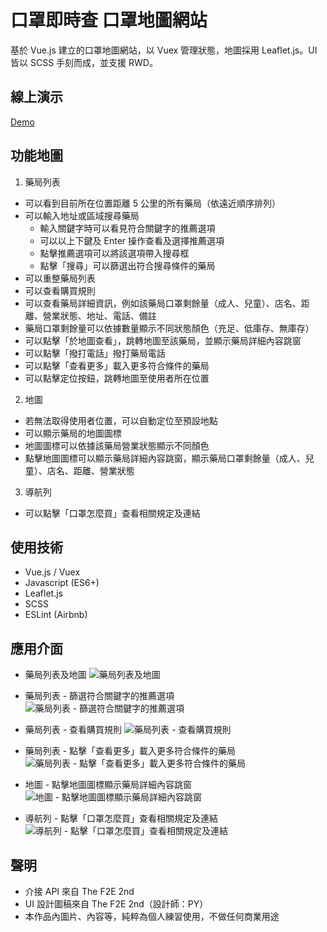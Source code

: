 # 口罩即時查 口罩地圖網站

基於 Vue.js 建立的口罩地圖網站，以 Vuex 管理狀態，地圖採用 Leaflet.js。UI 皆以 SCSS 手刻而成，並支援 RWD。

## 線上演示

[Demo](https://ycjoyce.github.io/mask-map/)

## 功能地圖

1. 藥局列表

- 可以看到目前所在位置距離 5 公里的所有藥局（依遠近順序排列）
- 可以輸入地址或區域搜尋藥局
  - 輸入關鍵字時可以看見符合關鍵字的推薦選項
  - 可以以上下鍵及 Enter 操作查看及選擇推薦選項
  - 點擊推薦選項可以將該選項帶入搜尋框
  - 點擊「搜尋」可以篩選出符合搜尋條件的藥局
- 可以重整藥局列表
- 可以查看購買規則
- 可以查看藥局詳細資訊，例如該藥局口罩剩餘量（成人、兒童）、店名、距離、營業狀態、地址、電話、備註
- 藥局口罩剩餘量可以依據數量顯示不同狀態顏色（充足、低庫存、無庫存）
- 可以點擊「於地圖查看」，跳轉地圖至該藥局，並顯示藥局詳細內容跳窗
- 可以點擊「撥打電話」撥打藥局電話
- 可以點擊「查看更多」載入更多符合條件的藥局
- 可以點擊定位按鈕，跳轉地圖至使用者所在位置

2. 地圖

- 若無法取得使用者位置，可以自動定位至預設地點
- 可以顯示藥局的地圖圖標
- 地圖圖標可以依據該藥局營業狀態顯示不同顏色
- 點擊地圖圖標可以顯示藥局詳細內容跳窗，顯示藥局口罩剩餘量（成人、兒童）、店名、距離、營業狀態

3. 導航列

- 可以點擊「口罩怎麼買」查看相關規定及連結

## 使用技術

- Vue.js / Vuex
- Javascript (ES6+)
- Leaflet.js
- SCSS
- ESLint (Airbnb)

## 應用介面

- 藥局列表及地圖
  ![藥局列表及地圖](https://i.imgur.com/Ofk8T1R.png)

- 藥局列表 - 篩選符合關鍵字的推薦選項
  ![藥局列表 - 篩選符合關鍵字的推薦選項](https://i.imgur.com/P2BJe5E.png)

- 藥局列表 - 查看購買規則
  ![藥局列表 - 查看購買規則](https://i.imgur.com/nkLGuKZ.png)

- 藥局列表 - 點擊「查看更多」載入更多符合條件的藥局
  ![藥局列表 - 點擊「查看更多」載入更多符合條件的藥局](https://i.imgur.com/jKWi8qE.png)

- 地圖 - 點擊地圖圖標顯示藥局詳細內容跳窗
  ![地圖 - 點擊地圖圖標顯示藥局詳細內容跳窗](https://i.imgur.com/30tPGVi.png)

- 導航列 - 點擊「口罩怎麼買」查看相關規定及連結
  ![導航列 - 點擊「口罩怎麼買」查看相關規定及連結](https://i.imgur.com/Mpv54wF.png)

## 聲明

- 介接 API 來自 The F2E 2nd
- UI 設計圖稿來自 The F2E 2nd（設計師：PY）
- 本作品內圖片、內容等，純粹為個人練習使用，不做任何商業用途
